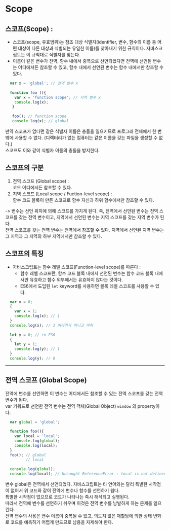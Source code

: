 Scope
=====

## 스코프(Scope) :
* 스코프(scope, 유효범위)는 참조 대상 식별자(identifier, 변수, 함수의 이름 등 어떤 대상이 다른 대상과 식별되는 유일한 이름)를 찾아내기 위한 규칙이다.   자바스크립트는 이 규칙대로 식별자를 찾는다.   
* 이름이 같은 변수가 전역, 함수 내에서 중복으로 선언되었다면 전역에 선언된 변수는 어디에서든 참조할 수 있고, 함수 내에서 선언된 변수는 함수 내에서만 참조할 수 있다.

```javascript
  var x = 'global'; // 전역 변수 x
  
  function foo (){
    var x = 'function scope'; // 지역 변수 x
    console.log(x);
   }
   
   foo(); // function scope
   console.log(x); // global
```
만약 스코프가 없다면 같은 식별자 이름은 충돌을 일으키므로 프로그래 전체에서 한 번 밖에 사용할 수 없다. (디렉터리가 없는 컴퓨터는 같은 이름을 갖는 파일을 생성할 수 없다.)   
스코프도 이와 같이 식별자 이름의 충돌을 방지한다.   
   
   
## 스코프의 구분
1. 전역 스코프 (Global scope) :   
  코드 어디에서든 참조할 수 있다.
2. 지역 스코프 (Local scope / Fuction-level scope) :   
  함수 코드 블록이 만든 스코프로 함수 자신과 하위 함수에서만 참조할 수 있다.

-> 변수는 선언 위치에 의해 스코프를 가지게 된다. 즉, 전역에서 선언된 변수는 전역 스코프를 갖는 전역 변수이고, 지역에서 선언된 변수는 지역 스코프를 갖는 지역 변수가 된다.   
  전역 스코프를 갖는 전역 변수는 전역에서 참조할 수 있다. 지역에서 선언된 지역 변수는 그 지역과 그 지역의 하부 지역에서만 참조할 수 있다.   

## 스코프의 특징  
* 자바스크립트는 함수 레벨 스코프(Function-level scope)를 따른다 : 
  * 함수 레벨 스코프란, 함수 코드 블록 내에서 선언된 변수는 함수 코드 블록 내에서만 유효하고 함수 외부에서는 유효하지 않다는 것이다.
  * ES6에서 도입된 `let` keyword를 사용하면 블록 레벨 스코프를 사용할 수 있다.

```javascript
  var x = 0;
  {
    var x = 1;
    console.log(x); // 1
  }
  console.log(x); // 1 어라라가 아니고 아하
  
  let y = 0; // in ES6
  {
    let y = 1;
    console.log(y); // 1
  }
  console.log(y); // 0
```


---------------------------   
## 전역 스코프 (Global Scope)
전역에 변수를 선언하면 이 변수는 어디에서든 참조할 수 있는 전역 스코프를 갖는 전역 변수가 된다.   
var 키워드로 선언한 전역 변수는 전역 객체(Global Object) `window` 의 property이다.   
```javascript
  var global = 'global';
  
  function foo(){
    var local = 'local';
    console.log(global); 
    console.log(local); 
  }
  foo(); // global
         // local
  
  console.log(global);
  console.log(local); // Uncaught ReferenceError : local is not defined
```    
변수 global은 전역에서 선언되었다. 자바스크립트는 타 언어와는 달리 특별한 시작점이 없어서 위 코드와 같이 전역에 변수나 함수를 선언하기 쉽다.   
특별한 시작점이 없으므로 코드가 나타나는 즉시 해석되고 실행된다.   
따라서 전역에 변수를 선언하기 쉬우며 이것은 전역 변수를 남발하게 하는 문제를 일으킨다.   
전역 변수의 사용은 변수 이름이 중복될 수 있고, 의도치 않은 재할당에 의한 상태 변화로 코드를 예측하기 어렵게 만드므로 남용을 자제해야 한다. 


  
  
  
  
  
  
  
  
  
  
  
  
  
  
  
